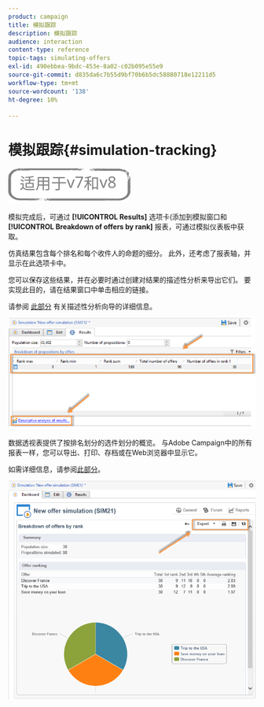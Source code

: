 ```yaml
---
product: campaign
title: 模拟跟踪
description: 模拟跟踪
audience: interaction
content-type: reference
topic-tags: simulating-offers
exl-id: 490ebbea-9bdc-453e-8a02-c02b095e55e9
source-git-commit: d835da6c7b55d9bf70b6b5dc58880718e12211d5
workflow-type: tm+mt
source-wordcount: '138'
ht-degree: 10%

---
```


# 模拟跟踪{#simulation-tracking}

![](../../assets/common.svg)

模拟完成后，可通过 **[!UICONTROL Results]** 选项卡(添加到模拟窗口和 **[!UICONTROL Breakdown of offers by rank]** 报表，可通过模拟仪表板中获取。

仿真结果包含每个排名和每个收件人的命题的细分。 此外，还考虑了报表轴，并显示在此选项卡中。

您可以保存这些结果，并在必要时通过创建对结果的描述性分析来导出它们。 要实现此目的，请在结果窗口中单击相应的链接。

请参阅 [此部分](../../reporting/using/about-descriptive-analysis.md) 有关描述性分析向导的详细信息。

![](assets/offer_simulation_012.png)

数据透视表提供了按排名划分的选件划分的概览。 与Adobe Campaign中的所有报表一样，您可以导出、打印、存档或在Web浏览器中显示它。

如需详细信息，请参阅[此部分](../../reporting/using/actions-on-reports.md)。

![](assets/offer_simulation_013.png)
